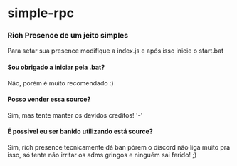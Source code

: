 # simple-rpc
<h3>Rich Presence de um jeito simples</h3>
<p>Para setar sua presence modifique a index.js e após isso inicie o start.bat</p>
<h4>Sou obrigado a iniciar pela .bat?</h4>
<p>Não, porém é muito recomendado :)</p>
<h4>Posso vender essa source?</h4>
<p>Sim, mas tente manter os devidos creditos! '-'</p>
<h4>É possivel eu ser banido utilizando está source?</h4>
<p>Sim, rich presence tecnicamente dá ban pórem o discord não liga muito pra isso, só tente não irritar os adms gringos e ninguém sai ferido! ;)</p>
